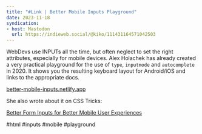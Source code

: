 ```yaml
---
title: "#Link | Better Mobile Inputs Playground"
date: 2023-11-18
syndication: 
- host: Mastodon
  url: https://indieweb.social/@kiko/111431164571042503
---
```


WebDevs use INPUTs all the time, but often neglect to set the right attributes, especially for mobile devices. Alex Holachek has already created a very practical playground for the use of ``type``, ``inputmode`` and ``autocomplete`` in 2020. It shows you the resulting keyboard layout for Android/iOS and links to the appropriate docs.

[better-mobile-inputs.netlify.app](https://better-mobile-inputs.netlify.app)

She also wrote about it on CSS Tricks:

[Better Form Inputs for Better Mobile User Experiences](https://css-tricks.com/better-form-inputs-for-better-mobile-user-experiences)

#html #inputs #mobile #playground
